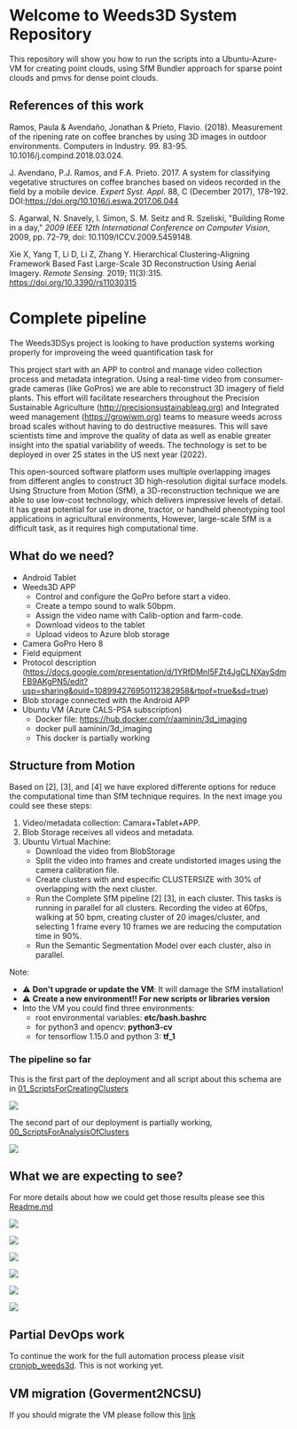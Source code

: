 # Welcome to Weeds3D System Repository

This repository will show you how to run the scripts into a Ubuntu-Azure-VM for creating point clouds, using SfM Bundler approach for sparse point clouds and pmvs for dense point clouds. 

## References of this work


Ramos, Paula & Avendaño, Jonathan & Prieto, Flavio. (2018). Measurement of the ripening rate on coffee branches by using 3D images in outdoor environments. Computers in Industry. 99. 83-95. 10.1016/j.compind.2018.03.024.

J. Avendano, P.J. Ramos, and F.A. Prieto. 2017. A system for classifying vegetative structures on coffee branches based on videos recorded in the field by a mobile device. _Expert Syst. Appl._ 88, C (December 2017), 178–192. DOI:https://doi.org/10.1016/j.eswa.2017.06.044

S. Agarwal, N. Snavely, I. Simon, S. M. Seitz and R. Szeliski, "Building Rome in a day," _2009 IEEE 12th International Conference on Computer Vision_, 2009, pp. 72-79, doi: 10.1109/ICCV.2009.5459148.

Xie X, Yang T, Li D, Li Z, Zhang Y. Hierarchical Clustering-Aligning Framework Based Fast Large-Scale 3D Reconstruction Using Aerial Imagery. _Remote Sensing_. 2019; 11(3):315. https://doi.org/10.3390/rs11030315

# Complete pipeline

The Weeds3DSys project is looking to have production systems working properly for improveing the weed quantification task for 

This project start with an APP to control and manage video collection process and metadata integration. Using  a real-time video from consumer-grade cameras (like GoPros) we are able to reconstruct 3D imagery of field plants.  This effort will facilitate  researchers throughout the Precision Sustainable Agriculture (http://precisionsustainableag.org) and Integrated weed management (https://growiwm.org) teams to measure weeds across broad  scales without having to do destructive measures. This will save scientists time and improve the  quality of data as well as enable greater insight into the spatial variability of weeds. The  technology is set to be deployed in over 25 states in the US next year (2022).

This open-sourced software platform uses multiple overlapping images from different angles to construct 3D high-resolution digital surface models. Using Structure from Motion (SfM), a 3D-reconstruction technique we are able to use low-cost technology, which delivers impressive levels of detail. It has great potential for use in drone, tractor, or handheld phenotyping tool applications in agricultural environments, However, large-scale SfM is a difficult task, as it requires high computational time.

## What do we need?

- Android Tablet
- Weeds3D APP
	- Control and configure the GoPro before start a video.
	- Create a tempo sound to walk 50bpm.
	- Assign the video name with Calib-option and farm-code.
	- Download videos to the tablet
	- Upload videos to Azure blob storage
- Camera GoPro Hero 8
- Field equipment
- Protocol description (https://docs.google.com/presentation/d/1YRfDMnI5FZt4JgCLNXavSdmFB9AKgPN5/edit?usp=sharing&ouid=108994276950112382958&rtpof=true&sd=true)
- Blob storage connected with the Android APP
- Ubuntu VM (Azure CALS-PSA subscription) 
	- Docker file: https://hub.docker.com/r/aaminin/3d_imaging
	- docker pull aaminin/3d_imaging
	- This docker is partially working

## Structure from Motion

Based on [2], [3], and [4] we have explored differente options for reduce the computational time than SfM technique requires. In the next image you could see these steps:

1) Video/metadata collection: Camara+Tablet+APP.
2) Blob Storage receives all videos and metadata.
3) Ubuntu Virtual Machine:
	- Download the video from BlobStorage
	- Split the video into frames and create undistorted images using the camera calibration file.
	- Create clusters with and especific CLUSTERSIZE with 30% of overlapping with the next cluster.
	- Run the Complete SfM pipeline [2] [3], in each cluster. This tasks is running in parallel for all clusters. Recording the video at 60fps, walking at 50 bpm, creating cluster of 20 images/cluster, and selecting 1 frame every 10 frames we are reducing the computation time in 90%.
	- Run the Semantic Segmentation Model over each cluster, also in parallel.
	
Note: 
- :warning: **Don't upgrade or update the VM**: It will damage the SfM installation!
- :warning: **Create a new environment!! For new scripts or libraries version**
- Into the VM you could find three environments:
	- root environmental variables: **etc/bash.bashrc**
	- for python3 and opencv: **python3-cv**
	- for tensorflow 1.15.0 and python 3: **tf_1**

### The pipeline so far

This is the first part of the deployment and all script about this schema are in [01_ScriptsForCreatingClusters](https://github.com/precision-sustainable-ag/Weeds3D-APP-VM/tree/master/01_ScriptsForCreatingClusters)

![](https://lh4.googleusercontent.com/2LDdM7vl5IU3USp6xfXdvYsFoF2y8aAnZ9AmH8yiWsvGUCOIr6uuFkHarmtJgTwdoe_R0v4OisI7ejmyoOD_RFDmG2GX9BasAgoD2G75wb0Vm6zUpTuiVuMeMuA7V93JIaHbf8bx=s0)

The second part of our deployment is partially working, [00_ScriptsForAnalysisOfClusters](https://github.com/precision-sustainable-ag/Weeds3D-APP-VM/tree/master/00_ScriptsForAnalysisOfClusters)

![](https://lh6.googleusercontent.com/D_lyWFlsJysd_P5FBtJStj5_7tVulrXD-Zmhl60fYP4RAmGdOs14PTalMK0BAlsWtz5ZGFQRkGvZEXqJNHqp0ChdMV9KGY9NtC36fMYK5PEO4TwzxGhFuzv4tVlc-u51f9RAk1ZP=s0)

## What we are expecting to see?

For more details about how we could get those results please see this [Readme.md](https://github.com/precision-sustainable-ag/Weeds3D-APP-VM/blob/master/README.md)

![](https://lh6.googleusercontent.com/5IRAd5rGZPTzngk4Lx-4hlbszb5qy5NkJgwVBSHCmJyD0OVmm1KnYt7VCr_66vSuVmlHwzfB8JnjXxGN2Cz4y83cGX69QlKEdhDGZtvHimQYtV7wDlZ-s74vmel1npmqTXtNCdL6=s0)

![](https://lh5.googleusercontent.com/yI6nZowzJ9TvRCtQ1Ki1n_XkeX0qrhjb9BDQXn5VFGUR3QeFRKn7AOJo9GmsYlUVqwdQ0AWu4lAFcYp7Aqxnnch1lpm2gDcxaYjW4bZMAK_3m0Wn6E8joGE78gGmbpCcRIhqPyIz=s0)

![](https://lh5.googleusercontent.com/TCjbk0Cq61hWBuTL_fENpq2HATu2Nlo6kVrs8ai1aYVH8xAacuxFaQJILA5xm5ZgL2ZIBI0tIsHaXpYx3qfcDPZPtK_3VNasdLkF14q1n189Dmk-WN_q9tSF0oBobX6R3ihDo2RY=s0)

![](https://lh4.googleusercontent.com/D_b6noe4mvmebcDW8HGp41dsg7Jrc3d5Fem7gRQ9-3PoW9ZEG5jN16rd-cZLgni2jKA-ZftjjSY-lh_o7TrXJ94z0MzHCR2XROFkqTu57v-iEJzFkUUdiQm8DcsS_RiFrAoQeaaF=s0)

![](https://lh3.googleusercontent.com/HAH8weRzeSHPd0quxX6_9sgLUxGXnXamoa71I5Q5EXZRfzBWB39fMAbBtcQ0_Pp1zc2u0ioTy_cKSAFjXd1xpwPh7mOrskXjCRD3hajIcrH_dXAXeDW_0ilw9HB-21m40mrjf8qb=s0)

![](https://lh6.googleusercontent.com/aVn7SuqHuZr4do5YoScN8Jtp4dWzzzBEmGJxWh4iS0dyzbm6Xpz0ypfr6yeRL6sO3Wt6rdMlNBmReJSLtqiZEeFxkpXHLJFlINgzUIPyAlBv1OaRChevlEquozMM8Xj1Z-22DcC4=s0)

## Partial DevOps work

To continue the work for the full automation process please visit [cronjob_weeds3d](https://github.com/precision-sustainable-ag/Weeds3D-APP-VM/tree/master/cronjob_weeds3d). This is not working yet.

## VM migration (Goverment2NCSU)

If you should migrate the VM please follow this [link]()
